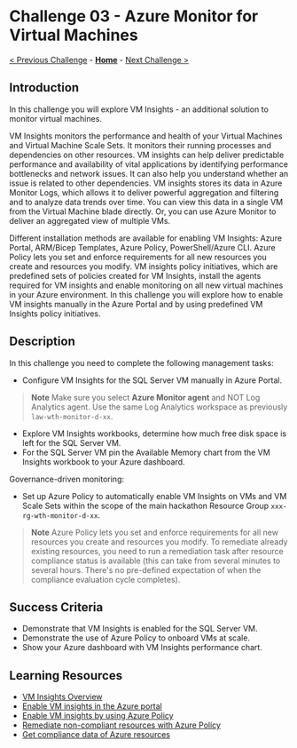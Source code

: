 # Challenge 03 - Azure Monitor for Virtual Machines

[< Previous Challenge](./Challenge-02.md) - **[Home](../README.md)** - [Next Challenge >](./Challenge-04.md)

## Introduction

In this challenge you will explore VM Insights - an additional solution to monitor virtual machines.

VM Insights monitors the performance and health of your Virtual Machines and Virtual Machine Scale Sets. It monitors their running processes and dependencies on other resources. VM insights can help deliver predictable performance and availability of vital applications by identifying performance bottlenecks and network issues. It can also help you understand whether an issue is related to other dependencies. VM insights stores its data in Azure Monitor Logs, which allows it to deliver powerful aggregation and filtering and to analyze data trends over time. You can view this data in a single VM from the Virtual Machine blade directly. Or, you can use Azure Monitor to deliver an aggregated view of multiple VMs.

Different installation methods are available for enabling VM Insights: Azure Portal, ARM/Bicep Templates, Azure Policy, PowerShell/Azure CLI. Azure Policy lets you set and enforce requirements for all new resources you create and resources you modify. VM insights policy initiatives, which are predefined sets of policies created for VM Insights, install the agents required for VM insights and enable monitoring on all new virtual machines in your Azure environment. In this challenge you will explore how to enable VM insights manually in the Azure Portal and by using predefined VM Insights policy initiatives.

## Description

In this challenge you need to complete the following management tasks:
- Configure VM Insights for the SQL Server VM manually in Azure Portal. 
>**Note** Make sure you select **Azure Monitor agent** and NOT Log Analytics agent. Use the same Log Analytics workspace as previously `law-wth-monitor-d-xx`.
- Explore VM Insights workbooks, determine how much free disk space is left for the SQL Server VM.
- For the SQL Server VM pin the Available Memory chart from the VM Insights workbook to your Azure dashboard.

Governance-driven monitoring:
- Set up Azure Policy to automatically enable VM Insights on VMs and VM Scale Sets within the scope of the main hackathon Resource Group `xxx-rg-wth-monitor-d-xx`. 
>**Note** Azure Policy lets you set and enforce requirements for all new resources you create and resources you modify. To remediate already existing resources, you need to run a remediation task after resource compliance status is available (this can take from several minutes to several hours. There's no pre-defined expectation of when the compliance evaluation cycle completes).

## Success Criteria

- Demonstrate that VM Insights is enabled for the SQL Server VM.
- Demonstrate the use of Azure Policy to onboard VMs at scale.
- Show your Azure dashboard with VM Insights performance chart.

## Learning Resources
- [VM Insights Overview](https://learn.microsoft.com/en-us/azure/azure-monitor/vm/vminsights-overview)
- [Enable VM insights in the Azure portal](https://learn.microsoft.com/en-us/azure/azure-monitor/vm/vminsights-enable-portal)
- [Enable VM insights by using Azure Policy](https://learn.microsoft.com/en-us/azure/azure-monitor/vm/vminsights-enable-policy)
- [Remediate non-compliant resources with Azure Policy](https://learn.microsoft.com/en-us/azure/governance/policy/how-to/remediate-resources?tabs=azure-portal)
- [Get compliance data of Azure resources](https://learn.microsoft.com/en-us/azure/governance/policy/how-to/get-compliance-data)

